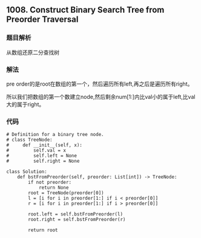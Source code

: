 ## 1008. Construct Binary Search Tree from Preorder Traversal

### 题目解析
从数组还原二分查找树

### 解法
pre order的是root在数组的第一个，然后遍历所有left,再之后是遍历所有right。

所以我们把数组的第一个数建立node,然后剩余num[1:]内比val小的属于left,比val大的属于right。

### 代码
```
# Definition for a binary tree node.
# class TreeNode:
#     def __init__(self, x):
#         self.val = x
#         self.left = None
#         self.right = None

class Solution:
    def bstFromPreorder(self, preorder: List[int]) -> TreeNode:
        if not preorder:
            return None
        root = TreeNode(preorder[0])
        l = [i for i in preorder[1:] if i < preorder[0]]
        r = [i for i in preorder[1:] if i > preorder[0]]

        root.left = self.bstFromPreorder(l)
        root.right = self.bstFromPreorder(r)

        return root
```

